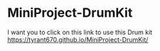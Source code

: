 # MiniProject-DrumKit

I want you to click on this link to use this Drum kit
     https://tyrant670.github.io/MiniProject-DrumKit/
